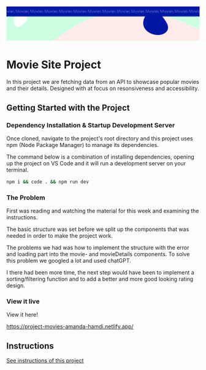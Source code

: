 <h1 align="center">
  <a href="">
    <img src="/src/assets/movies.svg" alt="Project Banner Image">
  </a>
</h1>

# Movie Site Project

In this project we are fetching data from an API to showcase popular movies and their details. Designed with at focus on resonsiveness and accessibility.

## Getting Started with the Project

### Dependency Installation & Startup Development Server

Once cloned, navigate to the project's root directory and this project uses npm (Node Package Manager) to manage its dependencies.

The command below is a combination of installing dependencies, opening up the project on VS Code and it will run a development server on your terminal.

```bash
npm i && code . && npm run dev
```

### The Problem

First was reading and watching the material for this week and examining the instructions.

The basic structure was set before we split up the components that was needed in order to make the project work.

The problems we had was how to implement the structure with the error and loading part into the movie- and movieDetails components. To solve this problem we googled a lot and used chatGPT.

I there had been more time, the next step would have been to implement a sorting/filtering function and to add a better and more good looking rating design.

### View it live

View it here!

https://project-movies-amanda-hamdi.netlify.app/

## Instructions

<a href="instructions.md">
   See instructions of this project
  </a>
